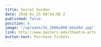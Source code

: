 ```yaml
---
title: Secret Garden
date: 2018-01-25 00:54:00 Z
published: false
position: 6
image: "/uploads/SG_2000x800-bba26d.jpg"
link: http://www.masters.edu/theatre-arts
button-text: Purchase Tickets
---
```


